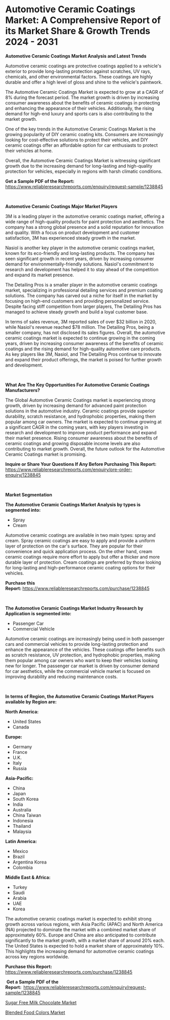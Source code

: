 <p><h1>Automotive Ceramic Coatings Market: A Comprehensive Report of its Market Share & Growth Trends 2024 - 2031</h1></p><p><strong>Automotive Ceramic Coatings Market Analysis and Latest Trends</strong></p>
<p><p>Automotive ceramic coatings are protective coatings applied to a vehicle's exterior to provide long-lasting protection against scratches, UV rays, chemicals, and other environmental factors. These coatings are highly durable and offer a high level of gloss and shine to the vehicle's paintwork.</p><p>The Automotive Ceramic Coatings Market is expected to grow at a CAGR of 8% during the forecast period. The market growth is driven by increasing consumer awareness about the benefits of ceramic coatings in protecting and enhancing the appearance of their vehicles. Additionally, the rising demand for high-end luxury and sports cars is also contributing to the market growth.</p><p>One of the key trends in the Automotive Ceramic Coatings Market is the growing popularity of DIY ceramic coating kits. Consumers are increasingly looking for cost-effective solutions to protect their vehicles, and DIY ceramic coatings offer an affordable option for car enthusiasts to protect their vehicles at home.</p><p>Overall, the Automotive Ceramic Coatings Market is witnessing significant growth due to the increasing demand for long-lasting and high-quality protection for vehicles, especially in regions with harsh climatic conditions.</p></p>
<p><strong>Get a Sample PDF of the Report:&nbsp;</strong> <a href="https://www.reliableresearchreports.com/enquiry/request-sample/1238845">https://www.reliableresearchreports.com/enquiry/request-sample/1238845</a></p>
<p>&nbsp;</p>
<p><strong>Automotive Ceramic Coatings Major Market Players</strong></p>
<p><p>3M is a leading player in the automotive ceramic coatings market, offering a wide range of high-quality products for paint protection and aesthetics. The company has a strong global presence and a solid reputation for innovation and quality. With a focus on product development and customer satisfaction, 3M has experienced steady growth in the market.</p><p>Nasiol is another key player in the automotive ceramic coatings market, known for its eco-friendly and long-lasting products. The company has seen significant growth in recent years, driven by increasing consumer demand for environmentally-friendly solutions. Nasiol's commitment to research and development has helped it to stay ahead of the competition and expand its market presence.</p><p>The Detailing Pros is a smaller player in the automotive ceramic coatings market, specializing in professional detailing services and premium coating solutions. The company has carved out a niche for itself in the market by focusing on high-end customers and providing personalized service. Despite facing stiff competition from larger players, The Detailing Pros has managed to achieve steady growth and build a loyal customer base.</p><p>In terms of sales revenue, 3M reported sales of over $32 billion in 2020, while Nasiol's revenue reached $78 million. The Detailing Pros, being a smaller company, has not disclosed its sales figures. Overall, the automotive ceramic coatings market is expected to continue growing in the coming years, driven by increasing consumer awareness of the benefits of ceramic coatings and the rising demand for high-quality automotive care products. As key players like 3M, Nasiol, and The Detailing Pros continue to innovate and expand their product offerings, the market is poised for further growth and development.</p></p>
<p>&nbsp;</p>
<p><strong>What Are The Key Opportunities For Automotive Ceramic Coatings Manufacturers?</strong></p>
<p><p>The Global Automotive Ceramic Coatings market is experiencing strong growth, driven by increasing demand for advanced paint protection solutions in the automotive industry. Ceramic coatings provide superior durability, scratch resistance, and hydrophobic properties, making them popular among car owners. The market is expected to continue growing at a significant CAGR in the coming years, with key players investing in research and development to improve product performance and expand their market presence. Rising consumer awareness about the benefits of ceramic coatings and growing disposable income levels are also contributing to market growth. Overall, the future outlook for the Automotive Ceramic Coatings market is promising.</p></p>
<p><strong>Inquire or Share Your Questions If Any Before Purchasing This Report:</strong> <a href="https://www.reliableresearchreports.com/enquiry/pre-order-enquiry/1238845">https://www.reliableresearchreports.com/enquiry/pre-order-enquiry/1238845</a></p>
<p>&nbsp;</p>
<p><strong>Market Segmentation</strong></p>
<p><strong>The Automotive Ceramic Coatings Market Analysis by types is segmented into:</strong></p>
<p><ul><li>Spray</li><li>Cream</li></ul></p>
<p><p>Automotive ceramic coatings are available in two main types: spray and cream. Spray ceramic coatings are easy to apply and provide a uniform layer of protection on the car's surface. They are popular for their convenience and quick application process. On the other hand, cream ceramic coatings require more effort to apply but offer a thicker and more durable layer of protection. Cream coatings are preferred by those looking for long-lasting and high-performance ceramic coating options for their vehicles.</p></p>
<p><strong>Purchase this Report:&nbsp;</strong><a href="https://www.reliableresearchreports.com/purchase/1238845">https://www.reliableresearchreports.com/purchase/1238845</a></p>
<p>&nbsp;</p>
<p><strong>The Automotive Ceramic Coatings Market Industry Research by Application is segmented into:</strong></p>
<p><ul><li>Passenger Car</li><li>Commercial Vehicle</li></ul></p>
<p><p>Automotive ceramic coatings are increasingly being used in both passenger cars and commercial vehicles to provide long-lasting protection and enhance the appearance of the vehicles. These coatings offer benefits such as scratch resistance, UV protection, and hydrophobic properties, making them popular among car owners who want to keep their vehicles looking new for longer. The passenger car market is driven by consumer demand for car aesthetics, while the commercial vehicle market is focused on improving durability and reducing maintenance costs.</p></p>
<p>&nbsp;</p>
<p><strong>In terms of Region, the Automotive Ceramic Coatings Market Players available by Region are:</strong></p>
<p>
    <p> <strong> North America: </strong>
        <ul>
            <li>United States</li>
            <li>Canada</li>
        </ul>
        </p> 
    <p> <strong> Europe: </strong>
        <ul>
            <li>Germany</li>
            <li>France</li>
            <li>U.K.</li>
            <li>Italy</li>
            <li>Russia</li>
        </ul>
        </p> 
    <p> <strong> Asia-Pacific: </strong>
        <ul>
            <li>China</li>
            <li>Japan</li>
            <li>South Korea</li>
            <li>India</li>
            <li>Australia</li>
            <li>China Taiwan</li>
            <li>Indonesia</li>
            <li>Thailand</li>
            <li>Malaysia</li>
        </ul>
        </p> 
    <p> <strong> Latin America: </strong>
        <ul>
            <li>Mexico</li>
            <li>Brazil</li>
            <li>Argentina Korea</li>
            <li>Colombia</li>
        </ul>
        </p> 
    <p> <strong> Middle East & Africa: </strong>
        <ul>
            <li>Turkey</li>
            <li>Saudi</li>
            <li>Arabia</li>
            <li>UAE</li>
            <li>Korea</li>
        </ul>
    </p>
    </p>
<p><p>The automotive ceramic coatings market is expected to exhibit strong growth across various regions, with Asia Pacific (APAC) and North America (NA) projected to dominate the market with a combined market share of approximately 60%. Europe and China are also anticipated to contribute significantly to the market growth, with a market share of around 20% each. The United States is expected to hold a market share of approximately 10%. This highlights the increasing demand for automotive ceramic coatings across key regions worldwide.</p></p>
<p><strong>Purchase this Report: </strong><a href="https://www.reliableresearchreports.com/purchase/1238845">https://www.reliableresearchreports.com/purchase/1238845</a></p>
<p>&nbsp;<strong>Get a Sample PDF of the Report:&nbsp;&nbsp;</strong><a href="https://www.reliableresearchreports.com/enquiry/request-sample/1238845">https://www.reliableresearchreports.com/enquiry/request-sample/1238845</a></p>
<p><strong></strong></p>
<p><p><a href="https://view.publitas.com/reportprime-1/sugar-free-milk-chocolate-market-research-report-provides-thorough-industry-overview-which-offers-an-in-depth-analysis-of-product-trends-and-new-market-divisions/">Sugar Free Milk Chocolate Market</a></p><p><a href="https://valiant-lunge-8fe.notion.site/Global-Blended-Food-Colors-Market-by-Types-Applications-and-Major-Players-with-Regional-Growth-Ra-fa320512998c4a6795b24c2b52352cb1">Blended Food Colors Market</a></p></p>